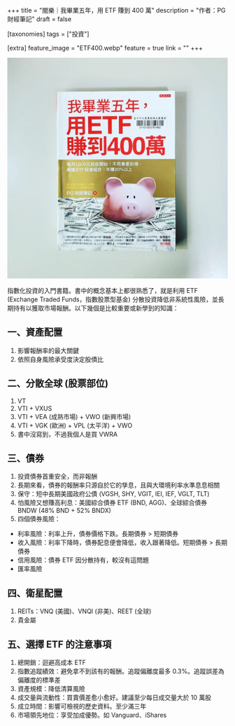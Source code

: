 +++
title = "閱樂｜我畢業五年，用 ETF 賺到 400 萬"
description = "作者：PG 財經筆記"
draft = false

[taxonomies]
tags = ["投資"]

[extra]
feature_image = "ETF400.webp"
feature = true
link = ""
+++

![ETF400](ETF400.webp)

指數化投資的入門書籍。書中的概念基本上都很熟悉了，就是利用 ETF (Exchange Traded Funds，指數股票型基金) 分散投資降低非系統性風險，並長期持有以獲取市場報酬。以下幾個是比較重要或新學到的知識：

## 一、資產配置
1. 影響報酬率的最大關鍵
2. 依照自身風險承受度決定股債比

## 二、分散全球 (股票部位)
1. VT
2. VTI + VXUS
3. VTI + VEA (成熟市場) + VWO (新興市場)
4. VTI + VGK (歐洲) + VPL (太平洋) + VWO
5. 書中沒寫到，不過我個人是買 VWRA

## 三、債券
1. 投資債券首重安全，而非報酬
2. 長期來看，債券的報酬率只源自於它的孳息，且與大環境利率水準息息相關
3. 保守：短中長期美國政府公債 (VGSH, SHY, VGIT, IEI, IEF, VGLT, TLT)
4. 怕風險又想賺高利息：美國綜合債券 ETF (BND, AGG)、全球綜合債券 BNDW (48% BND + 52% BNDX)
5. 四個債券風險：
- 利率風險：利率上升，債券價格下跌。長期債券 > 短期債券
- 收入風險：利率下降時，債券配息便會降低，收入跟著降低。短期債券 > 長期債券
- 信用風險：債券 ETF 因分散持有，較沒有這問題
- 匯率風險

## 四、衛星配置
1. REITs：VNQ (美國)、VNQI (非美)、REET (全球)
2. 貴金屬

## 五、選擇 ETF 的注意事項
1. 總開銷：迴避高成本 ETF
2. 指數追蹤績效：避免拿不到該有的報酬。追蹤偏離度最多 0.3%。追蹤誤差為偏離度的標準差
3. 資產規模：降低清算風險
4. 成交量與流動性：買賣價差愈小愈好。建議至少每日成交量大於 10 萬股
5. 成立時間：影響可檢視的歷史資料。至少滿三年
6. 市場領先地位：享受加成優勢。如 Vanguard、iShares